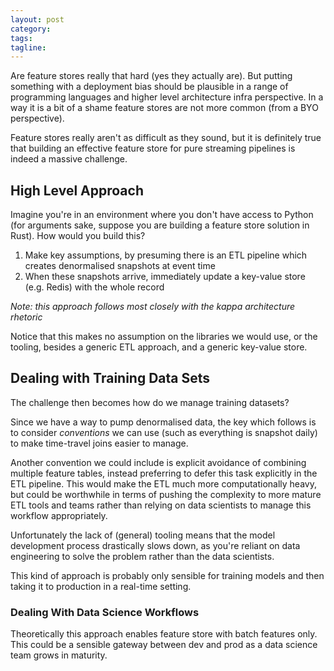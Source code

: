 ```yaml
---
layout: post
category:
tags:
tagline:
---
```


Are feature stores really that hard (yes they actually are). But putting something with a deployment bias should be plausible in a range of programming languages and higher level architecture infra perspective. In a way it is a bit of a shame feature stores are not more common (from a BYO perspective). 

Feature stores really aren't as difficult as they sound, but it is definitely true that building an effective feature store for pure streaming pipelines is indeed a massive challenge. 

High Level Approach
-------------------

Imagine you're in an environment where you don't have access to Python (for arguments sake, suppose you are building a feature store solution in Rust). How would you build this?

1. Make key assumptions, by presuming there is an ETL pipeline which creates denormalised snapshots at event time
2. When these snapshots arrive, immediately update a key-value store (e.g. Redis) with the whole record

_Note: this approach follows most closely with the kappa architecture rhetoric_

Notice that this makes no assumption on the libraries we would use, or the tooling, besides a generic ETL approach, and a generic key-value store. 

Dealing with Training Data Sets
-------------------------------

The challenge then becomes how do we manage training datasets? 

Since we have a way to pump denormalised data, the key which follows is to consider _conventions_ we can use (such as everything is snapshot daily) to make time-travel joins easier to manage. 

Another convention we could include is explicit avoidance of combining multiple feature tables, instead preferring to defer this task explicitly in the ETL pipeline. This would make the ETL much more computationally heavy, but could be worthwhile in terms of pushing the complexity to more mature ETL tools and teams rather than relying on data scientists to manage this workflow appropriately.

Unfortunately the lack of (general) tooling means that the model development process drastically slows down, as you're reliant on data engineering to solve the problem rather than the data scientists. 

This kind of approach is probably only sensible for training models and then taking it to production in a real-time setting. 

### Dealing With Data Science Workflows

Theoretically this approach enables feature store with batch features only. This could be a sensible gateway between dev and prod as a data science team grows in maturity.